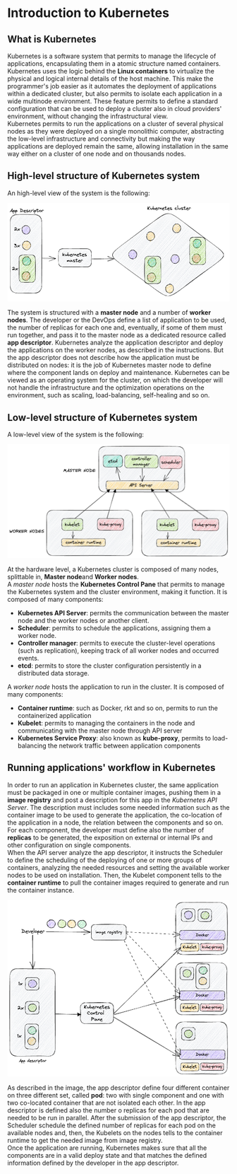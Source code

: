 # Introduction to Kubernetes

## What is Kubernetes
Kubernetes is a software system that permits to manage the lifecycle of applications, encapsulating them in a atomic
structure named containers. Kubernetes uses the logic behind the **Linux containers** to virtualize the physical and 
logical internal details of the host machine. This make the programmer's job easier as it automates the deployment 
of applications within a dedicated cluster, but also permits to isolate each application in a wide multinode environment. 
These feature permits to define a standard configuration that can be used to deploy a cluster also in cloud providers' 
environment, without changing the infrastructural view.  
Kubernetes permits to run the applications on a cluster of several physical nodes as they were deployed on a single
monolithic computer, abstracting the low-level infrastructure and connectivity but making the way applications are 
deployed remain the same, allowing installation in the same way either on a cluster of one node and on thousands nodes.

## High-level structure of Kubernetes system
An high-level view of the system is the following:  

![k8s highlevel view](../static/00-k8s-highlevel-view.png)  

The system is structured with a **master node** and a number of **worker nodes**. The developer or the DevOps define a 
list of application to be used, the number of replicas for each one and, eventually, if some of them must run together,
and pass it to the master node as a dedicated resource called **app descriptor**. Kubernetes analyze the application 
descriptor and deploy the applications on the worker nodes, as described in the instructions. But the app descriptor 
does not describe how the application must be distributed on nodes: it is the job of Kubernetes master node to define 
where the component lands on deploy and maintenance.
Kubernetes can be viewed as an operating system for the cluster, on which the developer will not handle the 
infrastructure and the optimization operations on the environment, such as scaling, load-balancing, self-healing and so on.

## Low-level structure of Kubernetes system
A low-level view of the system is the following:  

![k8s lowlevel view](../static/00-k8s-lowlevel-view.png)  

At the hardware level, a Kubernetes cluster is composed of many nodes, splittable in, **Master node**and **Worker nodes**.  
A *master node* hosts the **Kubernetes Control Pane** that permits to manage the Kubernetes system and the cluster environment, 
making it function. It is composed of many components:
 - **Kubernetes API Server**: permits the communication between the master node and the worker nodes or another client.
 - **Scheduler**: permits to schedule the applications, assigning them a worker node.
 - **Controller manager**: permits to execute the cluster-level operations (such as replication), keeping track of all worker nodes and occurred events.
 - **etcd**: permits to store the cluster configuration persistently in a distributed data storage.

A *worker node* hosts the application to run in the cluster. It is composed of many components:
 - **Container runtime**: such as Docker, rkt and so on, permits to run the containerized application
 - **Kubelet**: permits to managing the containers in the node and communicating with the master node through API server
 - **Kubernetes Service Proxy**: also known as **kube-proxy**, permits to load-balancing the network traffic between application components  

## Running applications' workflow in Kubernetes
In order to run an application in Kubernetes cluster, the same application must be packaged in one or multiple container
images, pushing them in a **image registry** and post a description for this app in the *Kubernetes API Server*. The description
must includes some needed information such as the container image to be used to generate the application, the co-location
of the application in a node, the relation between the components and so on. For each component, the developer must define also
the number of **replicas** to be generated, the exposition on external or internal IPs and other configuration on single
components.  
When the API server analyze the app descriptor, it instructs the Scheduler to define the scheduling of the deploying of 
one or more groups of containers, analyzing the needed resources and setting the available worker nodes to be used on
installation. Then, the Kubelet component tells to the **container runtime** to pull the container images required to
generate and run the container instance.  

![running workflow](../static/00-k8s-running-workflow.png)

As described in the image, the app descriptor define four different container on three different set, called **pod**: two 
with single component and one with two co-located container that are not isolated each other. In the app descriptor is defined
also the number o replicas for each pod that are needed to be run in parallel. After the submission of the app descriptor,
the Scheduler schedule the defined number of replicas for each pod on the available nodes and, then, the Kubelets on the
nodes tells to the container runtime to get the needed image from image registry.  
Once the application are running, Kubernetes makes sure that all the components are in a valid deploy state and that matches
the defined information defined by the developer in the app descriptor.